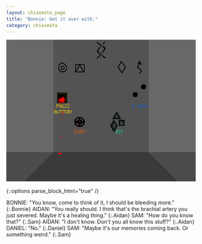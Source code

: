 ```yaml
---
layout: chiasmata_page
title: "Bonnie: Get it over with."
category: chiasmata
---
```


![043](/chiasmata/images/narrative/040.gif)

{::options parse_block_html="true" /}
<div class="dialogue">
BONNIE: "You know, come to think of it, I should be bleeding more."
{:.Bonnie}
AIDAN: "You really should. I think that's the brachial artery you just severed. Maybe it's a healing thing."
{:.Aidan}
SAM: "How do you know that?"
{:.Sam}
AIDAN: "I don't know. Don't you all know this stuff?"
{:.Aidan}
DANIEL: "No."
{:.Daniel}
SAM: "Maybe it's our memories coming back. Or something weird."
{:.Sam}
</div>